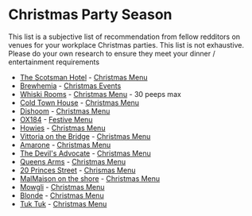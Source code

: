 # Christmas Party Season

This list is a subjective list of recommendation from fellow redditors on venues for your workplace Christmas parties. This list is not exhaustive.
Please do your own research to ensure they meet your dinner / entertainment requirements

* [The Scotsman Hotel](https://scotsmanhotel.co.uk/) - [Christmas Menu](https://scotsmanhotel.co.uk/menus/festive/xmas-set-menu.pdf)
* [Brewhemia](https://brewhemia.co.uk/) - [Christmas Events](https://brewhemia.co.uk/christmas/)
* [Whiski Rooms](https://www.whiskibar.co.uk) - [Christmas Menu](https://www.whiskibar.co.uk/the-latest/events/christmas/) - 30 peeps max
* [Cold Town House](https://coldtownhouse.co.uk/) - [Christmas Menu](https://coldtownhouse.co.uk/wp-content/uploads/sites/10/dlm_uploads/2025/08/CTH.pdf)
* [Dishoom](https://www.dishoom.com/) - [Christmas Menu](https://www.dishoom.com/menu/christmas-feast-menu/)
* [OX184](https://www.ox184.co.uk) - [Festive Menu](https://www.ox184.co.uk/wp-content/uploads/sites/2/2025/09/Festive-Menu.pdf)
* [Howies](https://www.howies.uk.com) - [Christmas Menu](https://www.howies.uk.com/wp-content/uploads/howies-christmas-menu-2025.pdf)
* [Vittoria on the Bridge](https://vittoriarestaurant.com/vittoria-on-the-bridge/) - [Christmas Menu](https://vittoriarestaurant.com/wp-content/uploads/2025/09/VOB-Christmas-Menus-2025-0.4A-FOR-WEB.pdf)
* [Amarone](https://www.amaronerestaurant.co.uk/) - [Christmas Menu](https://www.amaronerestaurant.co.uk/christmas-edi)
* [The Devil's Advocate](https://devilsadvocateedinburgh.co.uk) - [Christmas Menu](https://devilsadvocateedinburgh.co.uk/wp-content/uploads/2025/09/DA_Xmas_25_WEB.pdf)
* [Queens Arms](https://www.queensarmsedinburgh.com) - [Christmas Menu](https://www.queensarmsedinburgh.com/wp-content/uploads/sites/13/2025/08/TQA_CHRISTMAS_4PP.pdf)
* [20 Princes Street](https://twentyprincesstreet.co.uk) - [Chrismas Menu](https://twentyprincesstreet.co.uk/wp-content/uploads/sites/50/2025/07/Twenty-Christmas-Brochure-2025-ONLINE.pdf)
* [MalMaison on the shore](https://www.malmaison.com) - [Christmas Menu](https://www.malmaison.com/media/btihqtxl/29482_mal_christmas_day_24_menu_a4_v2_nosc.pdf)
* [Mowgli](https://www.mowglistreetfood.com/) - [Christmas Menu](https://www.mowglistreetfood.com/menus/christmas-feasting/)
* [Blonde](https://www.blonderestaurant.co.uk) - [Christmas Menu](https://www.blonderestaurant.co.uk/blonde-restaurant-menus/blonde-restaurant-set-dinner-menu/)
* [Tuk Tuk](https://www.tuktukindianstreetfood.com/) - [Christmas Menu](https://static1.squarespace.com/static/61fff79ada75dc376fe6cc94/t/68dd6dec915ff342b6481dd9/1759342060966/Christmas+Menu+2025+%28Leven+St.%29_26.09.25_page-0001.jpg)